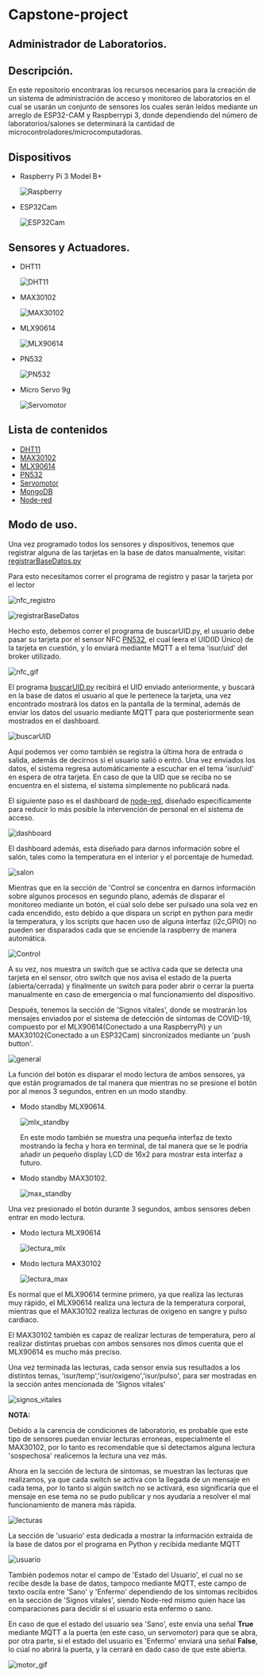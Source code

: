 # Capstone-project 
## Administrador de Laboratorios.
## Descripción.
En este repositorio encontraras los recursos necesarios para la creación de un sistema de administración de acceso y monitoreo de laboratorios en el cual se usarán un conjunto de sensores los cuales serán leídos mediante un arreglo de ESP32-CAM y Raspberrypi 3, donde dependiendo del número de laboratorios/salones se determinará la cantidad de microcontroladores/microcomputadoras.
## Dispositivos
- Raspberry Pi 3 Model B+
  
  ![Raspberry](imagenes/raspberry.jpg)
- ESP32Cam
  
  ![ESP32Cam](imagenes/esp32cam.jpg)
## Sensores y Actuadores.
- DHT11
  
  ![DHT11](DHT11/imagenes/DHT11.jpg)
- MAX30102
  
  ![MAX30102](MAX30102/imagenes/max30102_pinout.jpg)
- MLX90614
  
  ![MLX90614](MLX90614/imagenes/sensor-de-temperatura-mlx90614.jpg)
- PN532
  
  ![PN532](PN532/Imagenes%20PN532/PN532-Fisico.jpg)
- Micro Servo 9g
  
  ![Servomotor](Servo%20Motor/imagenes/AR0071-Servomotor-SG90-RC-9g-V5.jpg)
## Lista de contenidos
- [DHT11](https://github.com/ElierRosales/Capstone-project-Administrador-de-laboratorios/tree/main/DHT11)
- [MAX30102](https://github.com/ElierRosales/Capstone-project-Administrador-de-laboratorios/tree/main/MAX30102)
- [MLX90614](https://github.com/ElierRosales/Capstone-project-Administrador-de-laboratorios/tree/main/MLX90614)
- [PN532](https://github.com/ElierRosales/Capstone-project-Administrador-de-laboratorios/tree/main/PN532)
- [Servomotor](https://github.com/ElierRosales/Capstone-project-Administrador-de-laboratorios/tree/main/Servo%20Motor)
- [MongoDB](https://github.com/ElierRosales/Capstone-project-Administrador-de-laboratorios/tree/main/MongoDB)
- [Node-red](https://github.com/ElierRosales/Capstone-project-Administrador-de-laboratorios/tree/main/Node-red)
## Modo de uso.
Una vez programado todos los sensores y dispositivos, tenemos que registrar alguna de las tarjetas en la base de datos manualmente, visitar: [registrarBaseDatos.py](https://github.com/ElierRosales/Capstone-project-Administrador-de-laboratorios/tree/main/MongoDB#descripcion-de-los-programas-en-este-repositorio)

Para esto necesitamos correr el programa de registro y pasar la tarjeta por el lector

![nfc_registro](imagenes/nfcGIF.gif)

![registrarBaseDatos](MongoDB/imagenes/registrarBaseDatos.png)

Hecho esto, debemos correr el programa de buscarUID.py, el usuario debe pasar su tarjeta por el sensor NFC [PN532](https://github.com/ElierRosales/Capstone-project-Administrador-de-laboratorios/tree/main/PN532), el cual leera el UID(ID Único) de la tarjeta en cuestión, y lo enviará mediante MQTT a el tema 'isur/uid' del broker utilizado.

![nfc_gif](imagenes/nfcGIF.gif)

El programa [buscarUID.py](https://github.com/ElierRosales/Capstone-project-Administrador-de-laboratorios/tree/main/MongoDB#descripcion-de-los-programas-en-este-repositorio) recibirá el UID enviado anteriormente, y buscará en la base de datos el usuario al que le pertenece la tarjeta, una vez encontrado mostrará los datos en la pantalla de la terminal, además de enviar los datos del usuario mediante MQTT para que posteriormente sean mostrados en el dashboard.

![buscarUID](MongoDB/imagenes/buscarUID.png)

Aquí podemos ver como también se registra la última hora de entrada o salida, además de decirnos si el usuario salió o entró. Una vez enviados los datos, el sistema regresa automáticamente a escuchar en el tema 'isur/uid' en espera de otra tarjeta. En caso de que la UID que se reciba no se encuentra en el sistema, el sistema simplemente no publicará nada.

El siguiente paso es el dashboard de [node-red](https://github.com/ElierRosales/Capstone-project-Administrador-de-laboratorios/tree/main/Node-red), diseñado especificamente para reducir lo más posible la intervención de personal en el sistema de acceso.

![dashboard](Node-red/imagenes/dashboard.png)

El dashboard además, esta diseñado para darnos información sobre el salón, tales como la temperatura en el interior y el porcentaje de humedad.

![salon](Node-red/imagenes/salon.png)

Mientras que en la sección de 'Control se concentra en darnos información sobre algunos procesos en segundo plano, además de disparar el monitoreo mediante un botón, el cúal solo debe ser pulsado una sola vez en cada encendido, esto debido a que dispara un script en python para medir la temperatura, y los scripts que hacen uso de alguna interfaz (i2c,GPIO) no pueden ser disparados cada que se enciende la raspberry de manera automática.

![Control](Node-red/imagenes/control.png)

A su vez, nos muestra un switch que se activa cada que se detecta una tarjeta en el sensor, otro switch que nos avisa el estado de la puerta (abierta/cerrada) y finalmente un switch para poder abrir o cerrar la puerta manualmente en caso de emergencia o mal funcionamiento del dispositivo.

Después, tenemos la sección de 'Signos vitales', donde se mostrarán los mensajes enviados por el sistema de detección de sintomas de COVID-19, compuesto por el MLX90614(Conectado a una RaspberryPi) y un MAX30102(Conectado a un ESP32Cam) sincronizados mediante un 'push button'.


![general](Node-red/imagenes/general.gif)

La función del botón es disparar el modo lectura de ambos sensores, ya que están programados de tal manera que mientras no se presione el botón por al menos 3 segundos, entren en un modo standby.
- Modo standby MLX90614.
  
  ![mlx_standby](MLX90614/imagenes/standby_mlx.gif)

  En este modo también se muestra una pequeña interfaz de texto mostrando la fecha y hora en terminal, de tal manera que se le podría añadir un pequeño display LCD de 16x2 para mostrar esta interfaz a futuro.
- Modo standby MAX30102.
  
  ![max_standby](MAX30102/imagenes/standby_max.gif)

Una vez presionado el botón durante 3 segundos, ambos sensores deben entrar en modo lectura.
- Modo lectura MLX90614
  
  ![lectura_mlx](MLX90614/imagenes/standby_mlx_real.gif)
- Modo lectura MAX30102
  
  ![lectura_max](MAX30102/imagenes/lectura_max.gif)

Es normal que el MLX90614 termine primero, ya que realiza las lecturas muy rápido, el MLX90614 realiza una lectura de la temperatura corporal, mientras que el MAX30102 realiza lecturas de oxigeno en sangre y pulso cardiaco.

El MAX30102 también es capaz de realizar lecturas de temperatura, pero al realizar distintas pruebas con ambos sensores nos dimos cuenta que el MLX90614 es mucho más preciso.

Una vez terminada las lecturas, cada sensor envía sus resultados a los distintos temas, 'isur/temp','isur/oxigeno','isur/pulso', para ser mostradas en la sección antes mencionada de 'Signos vitales'

![signos_vitales](Node-red/imagenes/signos_vitales.png)

**NOTA:** 

Debido a la carencia de condiciones de laboratorio, es probable que este tipo de sensores puedan enviar lecturas erroneas, especialmente el MAX30102, por lo tanto es recomendable que si detectamos alguna lectura 'sospechosa' realicemos la lectura una vez más.

Ahora en la sección de lectura de sintomas, se muestran las lecturas que realizamos, ya que cada switch se activa con la llegada de un mensaje en cada tema, por lo tanto si algún switch no se activará, eso significaría que el mensaje en ese tema no se pudo publicar y nos ayudaría a resolver el mal funcionamiento de manera más rápida.

![lecturas](Node-red/imagenes/lectura_sintomas.png)

La sección de 'usuario' esta dedicada a mostrar la información extraida de la base de datos por el programa en Python y recibida mediante MQTT

![usuario](Node-red/imagenes/usuario.png)

También podemos notar el campo de 'Estado del Usuario', el cual no se recibe desde la base de datos, tampoco mediante MQTT, este campo de texto oscila entre 'Sano' y 'Enfermo' dependiendo de los sintomas recibidos en la sección de 'Signos vitales', siendo Node-red mismo quien hace las comparaciones para decidir si el usuario esta enfermo o sano.

En caso de que el estado del usuario sea 'Sano', este envía una señal **True** mediante MQTT a la puerta (en este caso, un servomotor) para que se abra, por otra parte, si el estado del usuario es 'Enfermo' enviará una señal **False**, lo cúal no abrirá la puerta, y la cerrará en dado caso de que este abierta.

![motor_gif](imagenes/motorGIF.gif)